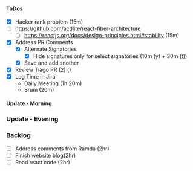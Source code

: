 #### ToDos
- [x] Hacker rank problem (15m)
- [ ] https://github.com/acdlite/react-fiber-architecture
  - [ ] https://reactjs.org/docs/design-principles.html#stability (15m)
- [x] Address PR Comments
   - [x] Alternate Signatories 
      - [x] Hide signatures only for select signatories (10m (y) + 30m (t))
   - [x] Save and add snother
- [x] Review Tiago PR (2) ()
- [x] Log Time in Jira
   - Daily Meeting (1h 20m)
   - Srum (20m)

#### Update - Morning 

### Update - Evening

### Backlog
- [ ] Address comments from Ramda (2hr)
- [ ] Finish website blog(2hr)
- [ ] Read react code (2hr)
